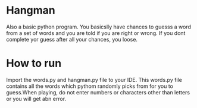 # Hangman
Also a basic python program. You basicslly have chances to guesss a word from a set of words and  you are told if you are right or wrong. If you dont complete yor guess after all your chances, you loose.

# How to run
Import the words.py and hangman.py file to your IDE. This words.py file contains all the words which pythom randomly picks from for you to guess.When playing, do not enter numbers or characters other than letters or you will get abn error.
